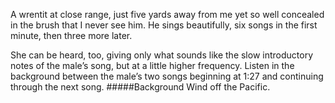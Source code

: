 A wrentit at close range, just five yards away from me yet so well concealed in the brush that I never see him. He sings beautifully, six songs in the first minute, then three more later. 

She can be heard, too, giving only what sounds like the slow introductory notes of the male’s song, but at a little higher frequency. Listen in the background between the male’s two songs beginning at 1:27 and continuing through the next song. 
#####Background
Wind off the Pacific.
